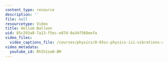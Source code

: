 ```yaml
---
content_type: resource
description: ''
file: null
resourcetype: Video
title: Helium Balloon
uid: 85c293a8-7a13-f5ec-e87d-0a34f568eefa
video_files:
  video_captions_file: /courses/physics/8-03sc-physics-iii-vibrations-and-waves-fall-2016/part-i-mechanical-vibrations-and-waves/lecture-11/copy2_of_lecture-11-video/RhIh1zw0-BM.vtt
video_metadata:
  youtube_id: RhIh1zw0-BM
---
```

